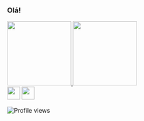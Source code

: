 ### Olá!

<div>
 <div> 
    <a href="https://github.com/carolineferreiraa">
    <!--Mini Dashboard-->  <img height="150em" src="https://github-readme-stats.vercel.app/api?username=carolineferreiraa&show_icons=true&theme=dracula&include_all_commits=true&count_private=true"/>
    <!--Gráfico de linguagens--> <img height="150em" src="https://github-readme-stats.vercel.app/api/top-langs/?username=carolineferreiraa&layout=compact&langs_count=8&theme=dracula"/>
</div>
   
  <div>
    <!--Perfil do Linkedin--><a href="https://www.linkedin.com/in/carolineferreira115" target="_blank"><img height="30em" src="https://img.shields.io/badge/-LinkedIn-%230077B5?style=for-the-badge&logo=linkedin&logoColor=white" target="_blank"></a> 
   <!--Email do Gmail--> <a href = "mailto: carolinesilva115@gmail.com"><img height="30em" src="https://img.shields.io/badge/-Gmail-%23EA4335?style=for-the-badge&logo=gmail&logoColor=white" target="_blank"></a>
  
  ![Profile views](https://gpvc.arturio.dev/carolineferreiraa) 
  
  </div>
   
</div>

